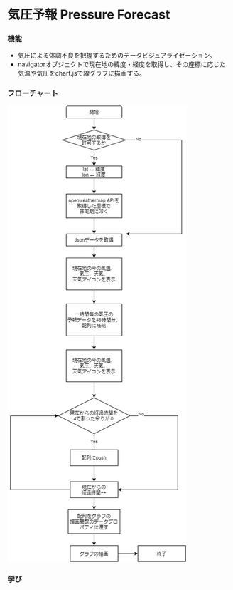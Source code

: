 # 気圧予報 Pressure Forecast

### 機能
- 気圧による体調不良を把握するためのデータビジュアライゼーション。
- navigatorオブジェクトで現在地の緯度・経度を取得し、その座標に応じた気温や気圧をchart.jsで線グラフに描画する。

### フローチャート
![Flowchart](./chart.png)

### 学び
